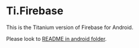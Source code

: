 Ti.Firebase
===========

This is the Titanium version of Firebase for Android. 

Please look to [README in android folder](https://github.com/AppWerft/Ti.Firebase/tree/master/android).
